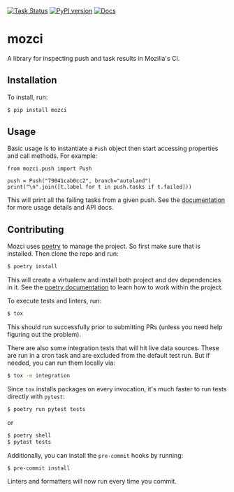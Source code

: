 [![Task Status](https://community-tc.services.mozilla.com/api/github/v1/repository/mozilla/mozci/master/badge.svg)](https://community-tc.services.mozilla.com/api/github/v1/repository/mozilla/mozci/master/latest)
[![PyPI version](https://badge.fury.io/py/mozci.svg)](https://badge.fury.io/py/mozci)
[![Docs](https://readthedocs.org/projects/mozci/badge/?version=latest)](https://mozci.readthedocs.io/en/latest/?badge=latest)

# mozci

A library for inspecting push and task results in Mozilla's CI.

## Installation

To install, run:

```bash
$ pip install mozci
```

## Usage

Basic usage is to instantiate a `Push` object then start accessing properties and call methods.
For example:

```python3
from mozci.push import Push

push = Push("79041cab0cc2", branch="autoland")
print("\n".join([t.label for t in push.tasks if t.failed]))
```

This will print all the failing tasks from a given push. See the
[documentation](https://mozci.readthedocs.io/en/latest/) for more usage details and API docs.

## Contributing

Mozci uses [poetry](https://python-poetry.org/) to manage the project. So first make sure that is
installed. Then clone the repo and run:

```bash
$ poetry install
```

This will create a virtualenv and install both project and dev dependencies in it. See the [poetry
documentation](https://python-poetry.org/docs/) to learn how to work within the project.

To execute tests and linters, run:

```bash
$ tox
```

This should run successfully prior to submitting PRs (unless you need help figuring out the
problem).

There are also some integration tests that will hit live data sources. These are run in a cron task
and are excluded from the default test run. But if needed, you can run them locally via:

```bash
$ tox -e integration
```

Since `tox` installs packages on every invocation, it's much faster to run tests directly with `pytest`:

```bash
$ poetry run pytest tests
```

or

```bash
$ poetry shell
$ pytest tests
```

Additionally, you can install the `pre-commit` hooks by running:

```bash
$ pre-commit install
```

Linters and formatters will now run every time you commit.
